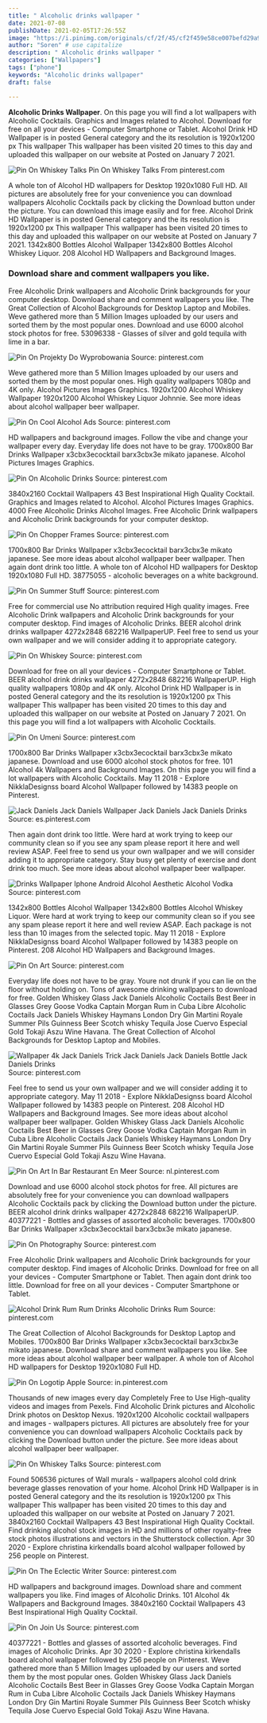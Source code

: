 ```yaml
---
title: " Alcoholic drinks wallpaper "
date: 2021-07-08
publishDate: 2021-02-05T17:26:55Z
image: "https://i.pinimg.com/originals/cf/2f/45/cf2f459e58ce007befd29a97e5fab0b4.jpg"
author: "Soren" # use capitalize
description: " Alcoholic drinks wallpaper "
categories: ["Wallpapers"]
tags: ["phone"]
keywords: "Alcoholic drinks wallpaper"
draft: false

---
```



**Alcoholic Drinks Wallpaper**. On this page you will find a lot wallpapers with Alcoholic Cocktails. Graphics and Images related to Alcohol. Download for free on all your devices - Computer Smartphone or Tablet. Alcohol Drink HD Wallpaper is in posted General category and the its resolution is 1920x1200 px This wallpaper This wallpaper has been visited 20 times to this day and uploaded this wallpaper on our website at Posted on January 7 2021.

![Pin On Whiskey Talks](https://i.pinimg.com/originals/5e/f9/db/5ef9dbe22d22b2290225f4dc976f3279.jpg "Pin On Whiskey Talks")
Pin On Whiskey Talks From pinterest.com


A whole ton of Alcohol HD wallpapers for Desktop 1920x1080 Full HD. All pictures are absolutely free for your convenience you can download wallpapers Alcoholic Cocktails pack by clicking the Download button under the picture. You can download this image easily and for free. Alcohol Drink HD Wallpaper is in posted General category and the its resolution is 1920x1200 px This wallpaper This wallpaper has been visited 20 times to this day and uploaded this wallpaper on our website at Posted on January 7 2021. 1342x800 Bottles Alcohol Wallpaper 1342x800 Bottles Alcohol Whiskey Liquor. 208 Alcohol HD Wallpapers and Background Images.

### Download share and comment wallpapers you like.

Free Alcoholic Drink wallpapers and Alcoholic Drink backgrounds for your computer desktop. Download share and comment wallpapers you like. The Great Collection of Alcohol Backgrounds for Desktop Laptop and Mobiles. Weve gathered more than 5 Million Images uploaded by our users and sorted them by the most popular ones. Download and use 6000 alcohol stock photos for free. 53096338 - Glasses of silver and gold tequila with lime in a bar.


![Pin On Projekty Do Wyprobowania](https://i.pinimg.com/originals/72/71/78/727178f93ba137cb61a66f9b6aae1fe9.jpg "Pin On Projekty Do Wyprobowania")
Source: pinterest.com

Weve gathered more than 5 Million Images uploaded by our users and sorted them by the most popular ones. High quality wallpapers 1080p and 4K only. Alcohol Pictures Images Graphics. 1920x1200 Alcohol Whiskey Wallpaper 1920x1200 Alcohol Whiskey Liquor Johnnie. See more ideas about alcohol wallpaper beer wallpaper.

![Pin On Cool Alcohol Ads](https://i.pinimg.com/originals/5f/49/e6/5f49e64b70f9df4b795fe538adaf5854.jpg "Pin On Cool Alcohol Ads")
Source: pinterest.com

HD wallpapers and background images. Follow the vibe and change your wallpaper every day. Everyday life does not have to be gray. 1700x800 Bar Drinks Wallpaper x3cbx3ecocktail barx3cbx3e mikato japanese. Alcohol Pictures Images Graphics.

![Pin On Alcoholic Drinks](https://i.pinimg.com/originals/b7/ec/52/b7ec525b616eef46b3b71dae0f2c236a.jpg "Pin On Alcoholic Drinks")
Source: pinterest.com

3840x2160 Cocktail Wallpapers 43 Best Inspirational High Quality Cocktail. Graphics and Images related to Alcohol. Alcohol Pictures Images Graphics. 4000 Free Alcoholic Drinks Alcohol Images. Free Alcoholic Drink wallpapers and Alcoholic Drink backgrounds for your computer desktop.

![Pin On Chopper Frames](https://i.pinimg.com/originals/d4/3e/c5/d43ec568e49ec5ce4a1ad98af4203595.jpg "Pin On Chopper Frames")
Source: pinterest.com

1700x800 Bar Drinks Wallpaper x3cbx3ecocktail barx3cbx3e mikato japanese. See more ideas about alcohol wallpaper beer wallpaper. Then again dont drink too little. A whole ton of Alcohol HD wallpapers for Desktop 1920x1080 Full HD. 38775055 - alcoholic beverages on a white background.

![Pin On Summer Stuff](https://i.pinimg.com/originals/18/d5/cd/18d5cd93f9cf93a7d487dc36b1b34536.png "Pin On Summer Stuff")
Source: pinterest.com

Free for commercial use No attribution required High quality images. Free Alcoholic Drink wallpapers and Alcoholic Drink backgrounds for your computer desktop. Find images of Alcoholic Drinks. BEER alcohol drink drinks wallpaper 4272x2848 682216 WallpaperUP. Feel free to send us your own wallpaper and we will consider adding it to appropriate category.

![Pin On Whiskey](https://i.pinimg.com/originals/9c/d7/99/9cd799de35978de0010f3321f491e114.jpg "Pin On Whiskey")
Source: pinterest.com

Download for free on all your devices - Computer Smartphone or Tablet. BEER alcohol drink drinks wallpaper 4272x2848 682216 WallpaperUP. High quality wallpapers 1080p and 4K only. Alcohol Drink HD Wallpaper is in posted General category and the its resolution is 1920x1200 px This wallpaper This wallpaper has been visited 20 times to this day and uploaded this wallpaper on our website at Posted on January 7 2021. On this page you will find a lot wallpapers with Alcoholic Cocktails.

![Pin On Umeni](https://i.pinimg.com/originals/d1/6b/24/d16b242242dd867a7e1ee743e9280a97.jpg "Pin On Umeni")
Source: pinterest.com

1700x800 Bar Drinks Wallpaper x3cbx3ecocktail barx3cbx3e mikato japanese. Download and use 6000 alcohol stock photos for free. 101 Alcohol 4k Wallpapers and Background Images. On this page you will find a lot wallpapers with Alcoholic Cocktails. May 11 2018 - Explore NikklaDesignss board Alcohol Wallpaper followed by 14383 people on Pinterest.

![Jack Daniels Jack Daniels Wallpaper Jack Daniels Jack Daniels Drinks](https://i.pinimg.com/originals/12/75/19/1275199ca78d506eea17a188835afcca.jpg "Jack Daniels Jack Daniels Wallpaper Jack Daniels Jack Daniels Drinks")
Source: es.pinterest.com

Then again dont drink too little. Were hard at work trying to keep our community clean so if you see any spam please report it here and well review ASAP. Feel free to send us your own wallpaper and we will consider adding it to appropriate category. Stay busy get plenty of exercise and dont drink too much. See more ideas about alcohol wallpaper beer wallpaper.

![Drinks Wallpaper Iphone Android Alcohol Aesthetic Alcohol Vodka](https://i.pinimg.com/originals/b7/d9/e8/b7d9e8b10caf9aaa27f565c1ea715fa9.jpg "Drinks Wallpaper Iphone Android Alcohol Aesthetic Alcohol Vodka")
Source: pinterest.com

1342x800 Bottles Alcohol Wallpaper 1342x800 Bottles Alcohol Whiskey Liquor. Were hard at work trying to keep our community clean so if you see any spam please report it here and well review ASAP. Each package is not less than 10 images from the selected topic. May 11 2018 - Explore NikklaDesignss board Alcohol Wallpaper followed by 14383 people on Pinterest. 208 Alcohol HD Wallpapers and Background Images.

![Pin On Art](https://i.pinimg.com/originals/de/3d/69/de3d6950a5caef1d7a520f580fce9b59.jpg "Pin On Art")
Source: pinterest.com

Everyday life does not have to be gray. Youre not drunk if you can lie on the floor without holding on. Tons of awesome drinking wallpapers to download for free. Golden Whiskey Glass Jack Daniels Alcoholic Coctails Best Beer in Glasses Grey Goose Vodka Captain Morgan Rum in Cuba Libre Alcoholic Coctails Jack Daniels Whiskey Haymans London Dry Gin Martini Royale Summer Pils Guinness Beer Scotch whisky Tequila Jose Cuervo Especial Gold Tokaji Aszu Wine Havana. The Great Collection of Alcohol Backgrounds for Desktop Laptop and Mobiles.

![Wallpaper 4k Jack Daniels Trick Jack Daniels Jack Daniels Bottle Jack Daniels Drinks](https://i.pinimg.com/originals/04/64/8b/04648b415d84fadfc3aa5fe64939c867.png "Wallpaper 4k Jack Daniels Trick Jack Daniels Jack Daniels Bottle Jack Daniels Drinks")
Source: pinterest.com

Feel free to send us your own wallpaper and we will consider adding it to appropriate category. May 11 2018 - Explore NikklaDesignss board Alcohol Wallpaper followed by 14383 people on Pinterest. 208 Alcohol HD Wallpapers and Background Images. See more ideas about alcohol wallpaper beer wallpaper. Golden Whiskey Glass Jack Daniels Alcoholic Coctails Best Beer in Glasses Grey Goose Vodka Captain Morgan Rum in Cuba Libre Alcoholic Coctails Jack Daniels Whiskey Haymans London Dry Gin Martini Royale Summer Pils Guinness Beer Scotch whisky Tequila Jose Cuervo Especial Gold Tokaji Aszu Wine Havana.

![Pin On Art In Bar Restaurant En Meer](https://i.pinimg.com/736x/a2/09/0b/a2090bd707d4f6a2b9ed3af55eb1cf8e.jpg "Pin On Art In Bar Restaurant En Meer")
Source: nl.pinterest.com

Download and use 6000 alcohol stock photos for free. All pictures are absolutely free for your convenience you can download wallpapers Alcoholic Cocktails pack by clicking the Download button under the picture. BEER alcohol drink drinks wallpaper 4272x2848 682216 WallpaperUP. 40377221 - Bottles and glasses of assorted alcoholic beverages. 1700x800 Bar Drinks Wallpaper x3cbx3ecocktail barx3cbx3e mikato japanese.

![Pin On Photography](https://i.pinimg.com/originals/26/c7/66/26c766b9d5c61941664aeb2cd153ed70.jpg "Pin On Photography")
Source: pinterest.com

Free Alcoholic Drink wallpapers and Alcoholic Drink backgrounds for your computer desktop. Find images of Alcoholic Drinks. Download for free on all your devices - Computer Smartphone or Tablet. Then again dont drink too little. Download for free on all your devices - Computer Smartphone or Tablet.

![Alcohol Drink Rum Rum Drinks Alcoholic Drinks Rum](https://i.pinimg.com/originals/8f/bd/b6/8fbdb6c2e515ba8e714745848cc49875.jpg "Alcohol Drink Rum Rum Drinks Alcoholic Drinks Rum")
Source: pinterest.com

The Great Collection of Alcohol Backgrounds for Desktop Laptop and Mobiles. 1700x800 Bar Drinks Wallpaper x3cbx3ecocktail barx3cbx3e mikato japanese. Download share and comment wallpapers you like. See more ideas about alcohol wallpaper beer wallpaper. A whole ton of Alcohol HD wallpapers for Desktop 1920x1080 Full HD.

![Pin On Logotip Apple](https://i.pinimg.com/474x/1e/ec/c5/1eecc5818dcb89cd7a915a7cd4b03fe3.jpg "Pin On Logotip Apple")
Source: in.pinterest.com

Thousands of new images every day Completely Free to Use High-quality videos and images from Pexels. Find Alcoholic Drink pictures and Alcoholic Drink photos on Desktop Nexus. 1920x1200 Alcoholic cocktail wallpapers and images - wallpapers pictures. All pictures are absolutely free for your convenience you can download wallpapers Alcoholic Cocktails pack by clicking the Download button under the picture. See more ideas about alcohol wallpaper beer wallpaper.

![Pin On Whiskey Talks](https://i.pinimg.com/originals/5e/f9/db/5ef9dbe22d22b2290225f4dc976f3279.jpg "Pin On Whiskey Talks")
Source: pinterest.com

Found 506536 pictures of Wall murals - wallpapers alcohol cold drink beverage glasses renovation of your home. Alcohol Drink HD Wallpaper is in posted General category and the its resolution is 1920x1200 px This wallpaper This wallpaper has been visited 20 times to this day and uploaded this wallpaper on our website at Posted on January 7 2021. 3840x2160 Cocktail Wallpapers 43 Best Inspirational High Quality Cocktail. Find drinking alcohol stock images in HD and millions of other royalty-free stock photos illustrations and vectors in the Shutterstock collection. Apr 30 2020 - Explore christina kirkendalls board alcohol wallpaper followed by 256 people on Pinterest.

![Pin On The Eclectic Writer](https://i.pinimg.com/564x/d9/6f/06/d96f06695e07b87a077a1a6747ad9230.jpg "Pin On The Eclectic Writer")
Source: pinterest.com

HD wallpapers and background images. Download share and comment wallpapers you like. Find images of Alcoholic Drinks. 101 Alcohol 4k Wallpapers and Background Images. 3840x2160 Cocktail Wallpapers 43 Best Inspirational High Quality Cocktail.

![Pin On Join Us](https://i.pinimg.com/originals/cf/2f/45/cf2f459e58ce007befd29a97e5fab0b4.jpg "Pin On Join Us")
Source: pinterest.com

40377221 - Bottles and glasses of assorted alcoholic beverages. Find images of Alcoholic Drinks. Apr 30 2020 - Explore christina kirkendalls board alcohol wallpaper followed by 256 people on Pinterest. Weve gathered more than 5 Million Images uploaded by our users and sorted them by the most popular ones. Golden Whiskey Glass Jack Daniels Alcoholic Coctails Best Beer in Glasses Grey Goose Vodka Captain Morgan Rum in Cuba Libre Alcoholic Coctails Jack Daniels Whiskey Haymans London Dry Gin Martini Royale Summer Pils Guinness Beer Scotch whisky Tequila Jose Cuervo Especial Gold Tokaji Aszu Wine Havana.

